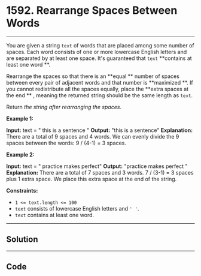 # 1592. Rearrange Spaces Between Words

---

You are given a string `text` of words that are placed among some number of spaces. Each word consists of one or more lowercase English letters and are separated by at least one space. It's guaranteed that `text` **contains at least one word **.

Rearrange the spaces so that there is an **equal ** number of spaces between every pair of adjacent words and that number is **maximized **. If you cannot redistribute all the spaces equally, place the **extra spaces at the end ** , meaning the returned string should be the same length as `text`.

Return _the string after rearranging the spaces_.

 

**Example 1:**


**Input:** text = "  this   is  a sentence "
**Output:** "this   is   a   sentence"
**Explanation:** There are a total of 9 spaces and 4 words. We can evenly divide the 9 spaces between the words: 9 / (4-1) = 3 spaces.


**Example 2:**


**Input:** text = " practice   makes   perfect"
**Output:** "practice   makes   perfect "
**Explanation:** There are a total of 7 spaces and 3 words. 7 / (3-1) = 3 spaces plus 1 extra space. We place this extra space at the end of the string.


 

**Constraints:**

  * `1 <= text.length <= 100`
  * `text` consists of lowercase English letters and `' '`.
  * `text` contains at least one word.

---

## Solution



---

## Code
```python


```
